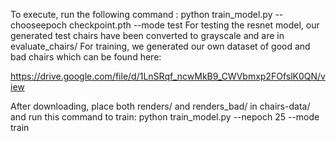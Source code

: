 To execute, run the following command : python train_model.py --chooseepoch checkpoint.pth --mode test
For testing the resnet model, our generated test chairs have been converted to grayscale and are in evaluate_chairs/
For training, we generated our own dataset of good and bad chairs which can be found here:

https://drive.google.com/file/d/1LnSRqf_ncwMkB9_CWVbmxp2FOfslK0QN/view

After downloading, place both renders/ and renders_bad/ in chairs-data/ and run this command to train:
python train_model.py --nepoch 25 --mode train